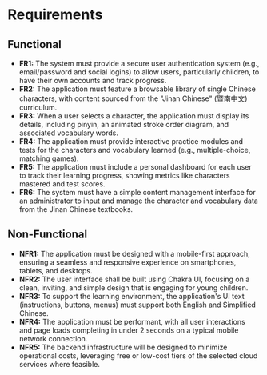 # Requirements

## Functional
* **FR1:** The system must provide a secure user authentication system (e.g., email/password and social logins) to allow users, particularly children, to have their own accounts and track progress.
* **FR2:** The application must feature a browsable library of single Chinese characters, with content sourced from the "Jinan Chinese" (暨南中文) curriculum.
* **FR3:** When a user selects a character, the application must display its details, including pinyin, an animated stroke order diagram, and associated vocabulary words.
* **FR4:** The application must provide interactive practice modules and tests for the characters and vocabulary learned (e.g., multiple-choice, matching games).
* **FR5:** The application must include a personal dashboard for each user to track their learning progress, showing metrics like characters mastered and test scores.
* **FR6:** The system must have a simple content management interface for an administrator to input and manage the character and vocabulary data from the Jinan Chinese textbooks.

## Non-Functional
* **NFR1:** The application must be designed with a mobile-first approach, ensuring a seamless and responsive experience on smartphones, tablets, and desktops.
* **NFR2:** The user interface shall be built using Chakra UI, focusing on a clean, inviting, and simple design that is engaging for young children.
* **NFR3:** To support the learning environment, the application's UI text (instructions, buttons, menus) must support both English and Simplified Chinese.
* **NFR4:** The application must be performant, with all user interactions and page loads completing in under 2 seconds on a typical mobile network connection.
* **NFR5:** The backend infrastructure will be designed to minimize operational costs, leveraging free or low-cost tiers of the selected cloud services where feasible.
